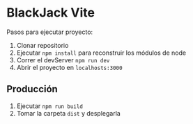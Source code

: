 # BlackJack Vite

Pasos para ejecutar proyecto:

1. Clonar repositorio
2. Ejecutar ```npm install``` para reconstruir los módulos de node
3. Correr el devServer ```npm run dev``` 
4. Abrir el proyecto en ```localhosts:3000```

## Producción

1. Ejecutar ```npm run build```
2. Tomar la carpeta ```dist``` y desplegarla